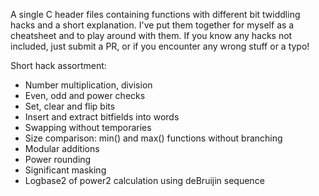 A single C header files containing functions with different bit twiddling hacks and a short explanation.
I've put them together for myself as a cheatsheet and to play around with them.
If you know any hacks not included, just submit a PR, or if you encounter any wrong stuff or a typo!

Short hack assortment:
* Number multiplication, division
* Even, odd and power checks
* Set, clear and flip bits
* Insert and extract bitfields into words
* Swapping without temporaries
* Size comparison: min() and max() functions without branching
* Modular additions
* Power rounding
* Significant masking
* Logbase2 of power2 calculation using deBruijin sequence
